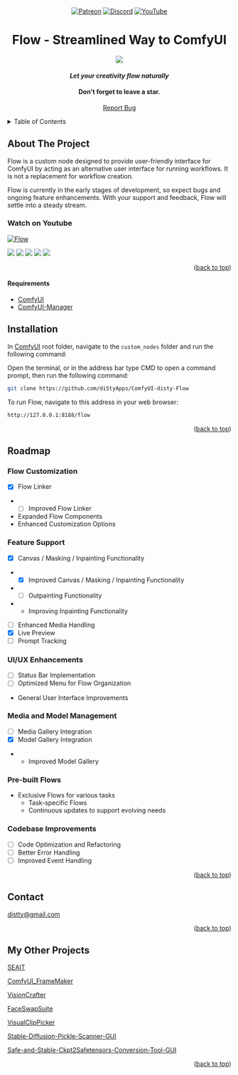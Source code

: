 <!-- Improved compatibility of back to top link: See: https://github.com/othneildrew/Best-README-Template/pull/73 -->
<a name="readme-top"></a>
<!--
*** Thanks for checking out the Best-README-Template. If you have a suggestion
*** that would make this better, please fork the repo and create a pull request
*** or simply open an issue with the tag "enhancement".
*** Don't forget to give the project a star!
*** Thanks again! Now go create something AMAZING! :D
-->
<!--
*** I'm using markdown "reference style" links for readability.
*** Reference links are enclosed in brackets [ ] instead of parentheses ( ).
*** See the bottom of this document for the declaration of the reference variables
*** for contributors-url, forks-url, etc. This is an optional, concise syntax you may use.
*** https://www.markdownguide.org/basic-syntax/#reference-style-links
-->
<br />
<div align="center">

[![Patreon](https://img.shields.io/badge/Patreon-Support-orange?logo=patreon&logoColor=white&style=for-the-badge)](https://www.patreon.com/distyx)
[![Discord](https://img.shields.io/badge/Discord-Join-blue?logo=discord&logoColor=white&style=for-the-badge)](https://discord.com/invite/M3PWExxVbP)
[![YouTube](https://img.shields.io/badge/YouTube-Subscribe-red?logo=youtube&logoColor=white&style=for-the-badge)](https://www.youtube.com/@Flowcomfy/videos)



<!-- <img src="media/covers/cover.jpg"> -->

  <h1 align="center">Flow - Streamlined Way to ComfyUI</h1>
<img src="web/core/media/git/cover_flow.jpg">

  <h4 align="center"><em>Let your creativity flow naturally</em></h4>
  <h4 align="center">Don't forget to leave a star.</h4>
  
  
  <p align="center">
    <a href="https://github.com/diStyApps/ComfyUI-disty-Flow/issues">Report Bug</a>
  </p>
</div>



<!-- TABLE OF CONTENTS -->
<details>
  <summary>Table of Contents</summary>
  <ol>
    <li>
      <a href="#about-the-project">About The Project</a>
    </li>
    <li><a href="#installation">Installation</a></li>
    <li><a href="#roadmap">Roadmap</a></li>
    <li><a href="#contact">Contact</a></li>
    <li><a href="#my-other-projects">My Other Projects</a></li>    

    
  </ol>
</details>

<!-- ABOUT THE PROJECT -->
## About The Project

Flow is a custom node designed to provide user-friendly interface for ComfyUI by acting as an alternative user interface for running workflows. It is not a replacement for workflow creation.

Flow is currently in the early stages of development, so expect bugs and ongoing feature enhancements. With your support and feedback, Flow will settle into a steady stream.

### Watch on Youtube

[![Flow](web/core/media/git/flow_yt.jpg)](https://www.youtube.com/watch?v=g8zMs2B5tic "Flow")

<img src="web/core/media/git/flow_3.jpg">

<img src="web/core/media/git/flow_5.jpg">

<img src="web/core/media/git/flow_4.jpg">

<img src="web/core/media/git/flow_1.jpg">

<img src="web/core/media/git/flow_2.jpg">


<p align="right">(<a href="#readme-top">back to top</a>)</p>

#### Requirements
 - [ComfyUI](https://github.com/comfyanonymous/ComfyUI)
 - [ComfyUI-Manager](https://github.com/ltdrdata/ComfyUI-Manager)
 
<!-- INSTALLATION -->
## Installation


In [ComfyUI](https://github.com/comfyanonymous/ComfyUI) root folder, navigate to the `custom_nodes` folder and run the following command:

Open the terminal, or in the address bar type CMD to open a command prompt, then run the following command:

```bash
git clone https://github.com/diStyApps/ComfyUI-disty-Flow
```

To run Flow, navigate to this address in your web browser:

```bash
http://127.0.0.1:8188/flow
```

<p align="right">(<a href="#readme-top">back to top</a>)</p>

<!-- ROADMAP -->
## Roadmap

### Flow Customization
- [x] Flow Linker
- - [ ] Improved Flow Linker
- Expanded Flow Components
- Enhanced Customization Options

### Feature Support
- [x] Canvas / Masking / Inpainting Functionality
- - [x] Improved Canvas / Masking / Inpainting Functionality
- - [ ] Outpainting Functionality
- - Improving Inpainting Functionality

- [ ] Enhanced Media Handling
- [x] Live Preview
- [ ] Prompt Tracking

### UI/UX Enhancements
- [ ] Status Bar Implementation
- [ ] Optimized Menu for Flow Organization
- General User Interface Improvements

### Media and Model Management
- [ ] Media Gallery Integration
- [x] Model Gallery Integration
- - Improved Model Gallery
### Pre-built Flows
- Exclusive Flows for various tasks
  - Task-specific Flows
  - Continuous updates to support evolving needs

### Codebase Improvements
- [ ] Code Optimization and Refactoring
- [ ] Better Error Handling
- [ ] Improved Event Handling

<p align="right">(<a href="#readme-top">back to top</a>)</p>

<!-- CONTACT -->
## Contact

distty@gmail.com


<p align="right">(<a href="#readme-top">back to top</a>)</p>

<!-- MY OTHER PROJECTS -->
## My Other Projects

[SEAIT](https://github.com/diStyApps/seait)

[ComfyUI_FrameMaker](https://github.com/diStyApps/ComfyUI_FrameMaker)

[VisionCrafter](https://github.com/diStyApps/VisionCrafter)

[FaceSwapSuite](https://github.com/diStyApps/FaceSwapSuite)

[VisualClipPicker](https://github.com/diStyApps/VisualClipPicker)

[Stable-Diffusion-Pickle-Scanner-GUI](https://github.com/diStyApps/Stable-Diffusion-Pickle-Scanner-GUI)

[Safe-and-Stable-Ckpt2Safetensors-Conversion-Tool-GUI](https://github.com/diStyApps/Safe-and-Stable-Ckpt2Safetensors-Conversion-Tool-GUI)


<p align="right">(<a href="#readme-top">back to top</a>)</p>


